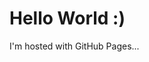 <!DOCTYPE html>
<html>
<body>
<h1>Hello World :)</h1>
<p>I'm hosted with GitHub Pages...</p>
</body>
</html>
